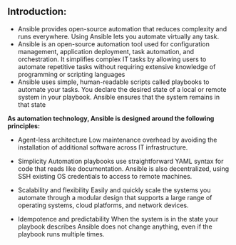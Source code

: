 ## Introduction:

- Ansible provides open-source automation that reduces complexity and runs everywhere. Using Ansible lets you automate virtually any task.
- Ansible is an open-source automation tool used for configuration management, application deployment, task automation, and orchestration. It simplifies complex IT tasks by allowing users to automate repetitive tasks without requiring extensive knowledge of programming or scripting languages
- Ansible uses simple, human-readable scripts called playbooks to automate your tasks. You declare the desired state of a local or remote system in your playbook. Ansible ensures that the system remains in that state

**As automation technology, Ansible is designed around the following principles:**

- Agent-less architecture
Low maintenance overhead by avoiding the installation of additional software across IT infrastructure.

- Simplicity
Automation playbooks use straightforward YAML syntax for code that reads like documentation. Ansible is also decentralized, using SSH existing OS credentials to access to remote machines.

- Scalability and flexibility
Easily and quickly scale the systems you automate through a modular design that supports a large range of operating systems, cloud platforms, and network devices.

- Idempotence and predictability
When the system is in the state your playbook describes Ansible does not change anything, even if the playbook runs multiple times.
